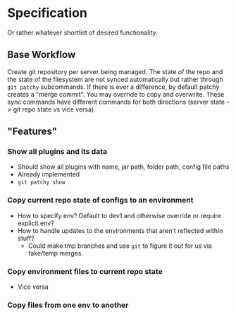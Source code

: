 # Specification
Or rather whatever shortlist of desired functionality.

## Base Workflow
Create git repository per server being managed. The state of the repo and the state of the filesystem are not synced automatically but rather through `git patchy` subcommands. If there is ever a difference, by default patchy creates a "merge commit". You may override to copy and overwrite. These sync commands have different commands for both directions (server state -> git repo state vs vice versa).

## "Features"
### Show all plugins and its data
- Should show all plugins with name, jar path, folder path, config file paths
- Already implemented
- `git patchy show`

### Copy current repo state of configs to an environment
- How to specify env? Default to dev1 and otherwise override or require explicit env?
- How to handle updates to the environments that aren't reflected within stuff?
    - Could make tmp branches and use `git` to figure it out for us via fake/temp merges.


### Copy environment files to current repo state
- Vice versa

### Copy files from one env to another
